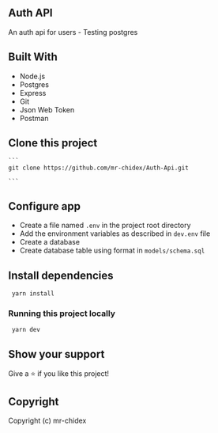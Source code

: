 ## Auth API

An auth api for users - Testing postgres

## Built With

- Node.js
- Postgres
- Express
- Git
- Json Web Token
- Postman

## Clone this project

    ```
    git clone https://github.com/mr-chidex/Auth-Api.git

    ```

## Configure app

- Create a file named `.env` in the project root directory
- Add the environment variables as described in `dev.env` file
- Create a database
- Create database table using format in `models/schema.sql`

## Install dependencies

```
 yarn install
```

### Running this project locally

```
 yarn dev
```

## Show your support

Give a ⭐️ if you like this project!

## Copyright

Copyright (c) mr-chidex
